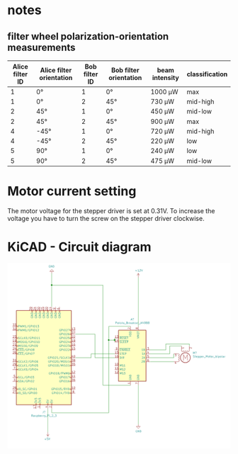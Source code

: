 # notes

## filter wheel polarization-orientation measurements

| Alice filter ID | Alice filter orientation | Bob filter ID | Bob filter orientation | beam intensity | classification |
| ---             | ---                      | ---           | ---                    | ---            | ---            |
| 1               | 0°                       | 1             | 0°                     | 1000 µW        | max            |
| 1               | 0°                       | 2             | 45°                    | 730 µW         | mid-high       |
| 2               | 45°                      | 1             | 0°                     | 450 µW         | mid-low        |
| 2               | 45°                      | 2             | 45°                    | 900 µW         | max            |
| 4               | -45°                     | 1             | 0°                     | 720 µW         | mid-high       |
| 4               | -45°                     | 2             | 45°                    | 220 µW         | low            |
| 5               | 90°                      | 1             | 0°                     | 240 µW         | low            |
| 5               | 90°                      | 2             | 45°                    | 475 µW         | mid-low        |


# Motor current setting
The motor voltage for the stepper driver is set at 0.31V. To increase the voltage you have to turn the screw on the stepper driver clockwise.

# KiCAD - Circuit diagram
![image](media/skizze.png)
